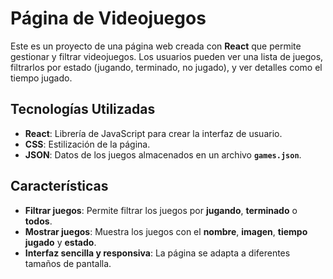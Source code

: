 # Página de Videojuegos

Este es un proyecto de una página web creada con **React** que permite gestionar y filtrar videojuegos. Los usuarios pueden ver una lista de juegos, filtrarlos por estado (jugando, terminado, no jugado), y ver detalles como el tiempo jugado.

## Tecnologías Utilizadas

- **React**: Librería de JavaScript para crear la interfaz de usuario.
- **CSS**: Estilización de la página.
- **JSON**: Datos de los juegos almacenados en un archivo **`games.json`**.

## Características

- **Filtrar juegos**: Permite filtrar los juegos por **jugando**, **terminado** o **todos**.
- **Mostrar juegos**: Muestra los juegos con el **nombre**, **imagen**, **tiempo jugado** y **estado**.
- **Interfaz sencilla y responsiva**: La página se adapta a diferentes tamaños de pantalla.
